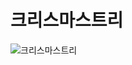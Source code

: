 # 크리스마스트리

![크리스마스트리](https://user-images.githubusercontent.com/89256060/175812545-dd247e6e-60aa-4181-8116-2c830726229f.gif)

